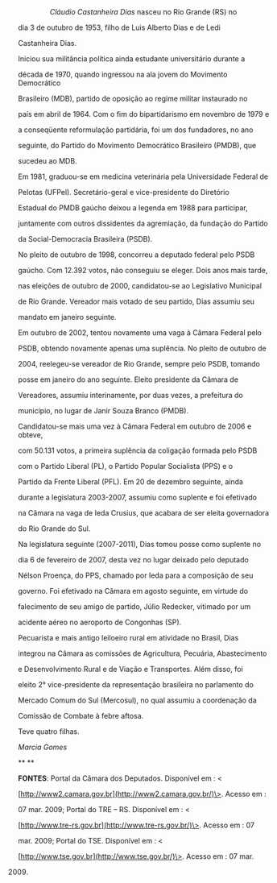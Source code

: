 

 



                *Cláudio Castanheira Dias* nasceu no Rio Grande (RS) no

dia 3 de outubro de 1953, filho de Luis Alberto Dias e de Ledi

Castanheira Dias.



Iniciou sua militância política ainda estudante universitário durante a

década de 1970, quando ingressou na ala jovem do Movimento Democrático

Brasileiro (MDB), partido de oposição ao regime militar instaurado no

país em abril de 1964. Com o fim do bipartidarismo em novembro de 1979 e

a conseqüente reformulação partidária, foi um dos fundadores, no ano

seguinte, do Partido do Movimento Democrático Brasileiro (PMDB), que

sucedeu ao MDB.



Em 1981, graduou-se em medicina veterinária pela Universidade Federal de

Pelotas (UFPel). Secretário-geral e vice-presidente do Diretório

Estadual do PMDB gaúcho deixou a legenda em 1988 para participar,

juntamente com outros dissidentes da agremiação, da fundação do Partido

da Social-Democracia Brasileira (PSDB).



No pleito de outubro de 1998, concorreu a deputado federal pelo PSDB

gaúcho. Com 12.392 votos, não conseguiu se eleger. Dois anos mais tarde,

nas eleições de outubro de 2000, candidatou-se ao Legislativo Municipal

de Rio Grande. Vereador mais votado de seu partido, Dias assumiu seu

mandato em janeiro seguinte.



Em outubro de 2002, tentou novamente uma vaga à Câmara Federal pelo

PSDB, obtendo novamente apenas uma suplência. No pleito de outubro de

2004, reelegeu-se vereador de Rio Grande, sempre pelo PSDB, tomando

posse em janeiro do ano seguinte. Eleito presidente da Câmara de

Vereadores, assumiu interinamente, por duas vezes, a prefeitura do

município, no lugar de Janir Souza Branco (PMDB).



Candidatou-se mais uma vez à Câmara Federal em outubro de 2006 e obteve,

com 50.131 votos, a primeira suplência da coligação formada pelo PSDB

com o Partido Liberal (PL), o Partido Popular Socialista (PPS) e o

Partido da Frente Liberal (PFL). Em 20 de dezembro seguinte, ainda

durante a legislatura 2003-2007, assumiu como suplente e foi efetivado

na Câmara na vaga de Ieda Crusius, que acabara de ser eleita governadora

do Rio Grande do Sul.



Na legislatura seguinte (2007-2011), Dias tomou posse como suplente no

dia 6 de fevereiro de 2007, desta vez no lugar deixado pelo deputado

Nélson Proença, do PPS, chamado por Ieda para a composição de seu

governo. Foi efetivado na Câmara em agosto seguinte, em virtude do

falecimento de seu amigo de partido, Júlio Redecker, vitimado por um

acidente aéreo no aeroporto de Congonhas (SP).



Pecuarista e mais antigo leiloeiro rural em atividade no Brasil, Dias

integrou na Câmara as comissões de Agricultura, Pecuária, Abastecimento

e Desenvolvimento Rural e de Viação e Transportes. Além disso, foi

eleito 2° vice-presidente da representação brasileira no parlamento do

Mercado Comum do Sul (Mercosul), no qual assumiu a coordenação da

Comissão de Combate à febre aftosa.



Teve quatro filhas.



*Marcia Gomes*



** **



**FONTES**: Portal da Câmara dos Deputados. Disponível em : \<

[http://www2.camara.gov.br](http://www2.camara.gov.br/)\>. Acesso em :

07 mar. 2009; Portal do TRE – RS. Disponível em : \<

[http://www.tre-rs.gov.br](http://www.tre-rs.gov.br/)\>. Acesso em : 07

mar. 2009; Portal do TSE. Disponível em : \<

[http://www.tse.gov.br](http://www.tse.gov.br/)\>. Acesso em : 07 mar.

2009.



 



 



 



 



 

